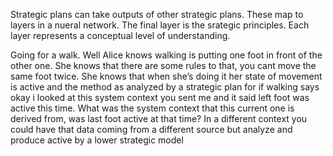 Strategic plans can take outputs of other strategic plans. These map to layers in a nueral network. The final layer is the srategic principles. Each layer represents a conceptual level of understanding.

Going for a walk. Well Alice knows walking is putting one foot in front of the other one. She knows that there are some rules to that, you cant move the same foot twice. She knows that when she’s doing it her state of movement is active and the method as analyzed by a strategic plan for if walking says okay i looked at this system context you sent me and it said left foot was active this time. What was the system context that this current one is derived from, was last foot active at that time? In a different context you could have that data coming from a different source but analyze and produce active by a lower strategic model 